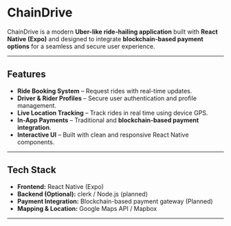 # ChainDrive

ChainDrive is a modern **Uber-like ride-hailing application** built with **React Native (Expo)** and designed to integrate **blockchain-based payment options** for a seamless and secure user experience.

---

## Features

- **Ride Booking System** – Request rides with real-time updates.
- **Driver & Rider Profiles** – Secure user authentication and profile management.
- **Live Location Tracking** – Track rides in real time using device GPS.
- **In-App Payments** – Traditional and **blockchain-based payment integration**.
- **Interactive UI** – Built with clean and responsive React Native components.

---

## Tech Stack

- **Frontend:** React Native (Expo)
- **Backend (Optional):** clerk / Node.js (planned)
- **Payment Integration:** Blockchain-based payment gateway (Planned)
- **Mapping & Location:** Google Maps API / Mapbox

---

